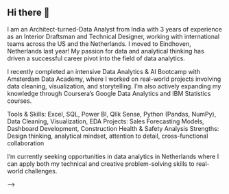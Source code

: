 ## Hi there 👋

I am an Architect-turned-Data Analyst from India with 3 years of experience as an Interior Draftsman and Technical Designer, working with international teams across the US and the Netherlands. I moved to Eindhoven, Netherlands last year! My passion for data and analytical thinking has driven a successful career pivot into the field of data analytics.

I recently completed an intensive Data Analytics & AI Bootcamp with Amsterdam Data Academy, where I worked on real-world projects involving data cleaning, visualization, and storytelling. I’m also actively expanding my knowledge through Coursera’s Google Data Analytics and IBM Statistics courses.

Tools & Skills: Excel, SQL, Power BI, Qlik Sense, Python (Pandas, NumPy), Data Cleaning, Visualization, EDA
Projects: Sales Forecasting Models, Dashboard Development, Construction Health & Safety Analysis
Strengths: Design thinking, analytical mindset, attention to detail, cross-functional collaboration

I’m currently seeking opportunities in data analytics in Netherlands where I can apply both my technical and creative problem-solving skills to real-world challenges.

-->

